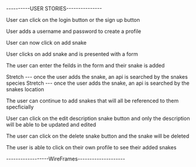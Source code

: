 ----------USER STORIES---------------

User can click on the login button or the sign up button 

User adds a username and password to create a profile

User can now click on add snake

User clicks on add snake and is presented with a form 

The user can enter the feilds in the form and their snake is added
 
Stretch --- once the user adds the snake, an api is searched by the snakes species 
Stretch --- once the user adds the snake, an api is searched by the snakes location 

The user can continue to add snakes that will all be referenced to them specficially 

User can click on the edit description snake button and only the description will be able 
to be updated and edited

The user can click on the delete snake button and the snake will be deleted

The user is able to click on their own profile to see their added snakes


------------------WireFrames--------------------


[WireFrames]:(https://photos.app.goo.gl/ePprr2Z4QtsSumxe7)



